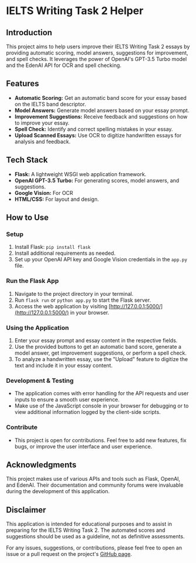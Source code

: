 # IELTS Writing Task 2 Helper

## Introduction
This project aims to help users improve their IELTS Writing Task 2 essays by providing automatic scoring, model answers, suggestions for improvement, and spell checks. It leverages the power of OpenAI's GPT-3.5 Turbo model and the EdenAI API for OCR and spell checking.

## Features
- **Automatic Scoring:** Get an automatic band score for your essay based on the IELTS band descriptor.
- **Model Answers:** Generate model answers based on your essay prompt.
- **Improvement Suggestions:** Receive feedback and suggestions on how to improve your essay.
- **Spell Check:** Identify and correct spelling mistakes in your essay.
- **Upload Scanned Essays:** Use OCR to digitize handwritten essays for analysis and feedback.

## Tech Stack
- **Flask:** A lightweight WSGI web application framework.
- **OpenAI GPT-3.5 Turbo:** For generating scores, model answers, and suggestions.
- **Google Vision:** For OCR
- **HTML/CSS:** For layout and design.

## How to Use
### Setup
1. Install Flask: `pip install flask`
2. Install additional requirements as needed.
3. Set up your OpenAI API key and Google Vision credentials in the `app.py` file.
   
### Run the Flask App
1. Navigate to the project directory in your terminal.
2. Run `flask run` or `python app.py` to start the Flask server.
3. Access the web application by visiting [http://127.0.0.1:5000/](http://127.0.0.1:5000/) in your browser.

### Using the Application
1. Enter your essay prompt and essay content in the respective fields.
2. Use the provided buttons to get an automatic band score, generate a model answer, get improvement suggestions, or perform a spell check.
3. To analyze a handwritten essay, use the "Upload" feature to digitize the text and include it in your essay content.

### Development & Testing
- The application comes with error handling for the API requests and user inputs to ensure a smooth user experience.
- Make use of the JavaScript console in your browser for debugging or to view additional information logged by the client-side scripts.

### Contribute
- This project is open for contributions. Feel free to add new features, fix bugs, or improve the user interface and user experience.

## Acknowledgments
This project makes use of various APIs and tools such as Flask, OpenAI, and EdenAI. Their documentation and community forums were invaluable during the development of this application.

## Disclaimer
This application is intended for educational purposes and to assist in preparing for the IELTS Writing Task 2. The automated scores and suggestions should be used as a guideline, not as definitive assessments.

For any issues, suggestions, or contributions, please feel free to open an issue or a pull request on the project's [GitHub page](https://github.com/your-username/your-project).
